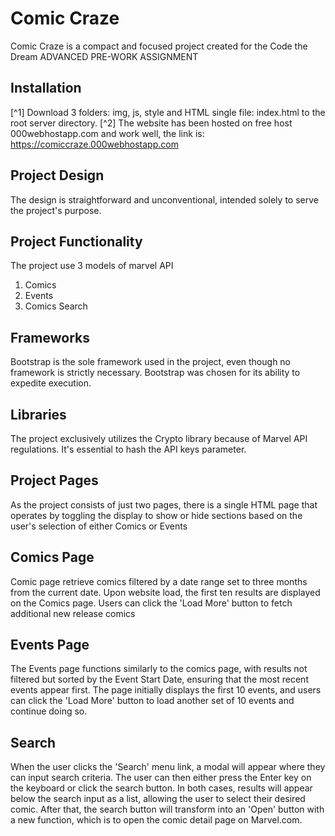 # Comic Craze
Comic Craze is a compact and focused project created for the Code the Dream ADVANCED PRE-WORK ASSIGNMENT

## Installation
[^1] Download 3 folders: img, js, style and HTML single file: index.html to the root server directory.
[^2] The website has been hosted on free host 000webhostapp.com and work well, the link is: 
https://comiccraze.000webhostapp.com

## Project Design
The design is straightforward and unconventional, intended solely to serve the project's purpose.

## Project Functionality
The project use 3 models of marvel API
1. Comics
2. Events
3. Comics Search

## Frameworks
Bootstrap is the sole framework used in the project, even though no framework is strictly necessary. Bootstrap was chosen for its ability to expedite execution.

## Libraries
The project exclusively utilizes the Crypto library because of Marvel API regulations. It's essential to hash the API keys parameter.

## Project Pages
As the project consists of just two pages, there is a single HTML page that operates by toggling the display to show or hide sections based on the user's selection of either Comics or Events

## Comics Page
Comic page retrieve comics filtered by a date range set to three months from the current date. Upon website load, the first ten results are displayed on the Comics page. Users can click the 'Load More' button to fetch additional new release comics

## Events Page
The Events page functions similarly to the comics page, with results not filtered but sorted by the Event Start Date, ensuring that the most recent events appear first. The page initially displays the first 10 events, and users can click the 'Load More' button to load another set of 10 events and continue doing so.

## Search
When the user clicks the 'Search' menu link, a modal will appear where they can input search criteria. The user can then either press the Enter key on the keyboard or click the search button. In both cases, results will appear below the search input as a list, allowing the user to select their desired comic. After that, the search button will transform into an 'Open' button with a new function, which is to open the comic detail page on Marvel.com.


